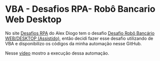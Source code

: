 # VBA - Desafios RPA- Robô Bancario Web Desktop

No site [Desafios RPA](https://desafiosrpa.com.br/) do Alex Diogo tem o desafio [Desafio Robô Bancário WEB/DESKTOP (Assistido)](https://desafiosrpa.com.br/bank-robot.html), então decidi fazer esse desafio utilizando de VBA e disponibilizo os códigos da minha automação nesse GitHub. 

Nesse [vídeo](https://www.youtube.com/watch?v=OCUXueaouCk) mostro a execução dessa automação.
 
